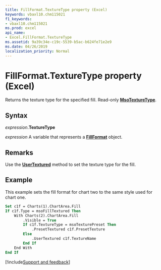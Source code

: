 ```yaml
---
title: FillFormat.TextureType property (Excel)
keywords: vbaxl10.chm115021
f1_keywords:
- vbaxl10.chm115021
ms.prod: excel
api_name:
- Excel.FillFormat.TextureType
ms.assetid: 9a39c34e-c19c-5539-b5ac-b624fe71e2e9
ms.date: 04/26/2019
localization_priority: Normal
---
```



# FillFormat.TextureType property (Excel)

Returns the texture type for the specified fill. Read-only **[MsoTextureType](Office.MsoTextureType.md)**.


## Syntax

_expression_.**TextureType**

_expression_ A variable that represents a **[FillFormat](Excel.FillFormat.md)** object.


## Remarks

Use the **[UserTextured](Excel.FillFormat.UserTextured.md)** method to set the texture type for the fill.


## Example

This example sets the fill format for chart two to the same style used for chart one.

```vb
Set c1f = Charts(1).ChartArea.Fill 
If c1f.Type = msoFillTextured Then 
    With Charts(2).ChartArea.Fill 
        .Visible = True 
        If c1f.TextureType = msoTexturePreset Then 
            .PresetTextured c1f.PresetTexture 
        Else 
            .UserTextured c1f.TextureName 
        End If 
    End With 
End If
```




[!include[Support and feedback](~/includes/feedback-boilerplate.md)]